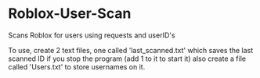 # Roblox-User-Scan
Scans Roblox for users using requests and userID's

To use, create 2 text files, one called 'last_scanned.txt' which saves the last scanned ID if you stop the program (add 1 to it to start it) also create a file called 'Users.txt' to
store usernames on it.
